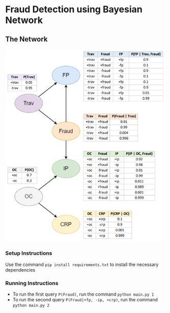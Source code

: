 # Fraud Detection using Bayesian Network

## The Network

![bayes-net](./bayes-net.png?raw=true)

### Setup Instructions

Use the command `pip install requirements.txt` to install the necessary dependencies

### Running Instructions

- To run the first query `P(Fraud)`, run the command `python main.py 1`
- To run the second query `P(Fraud|+fp, -ip, +crp)`, run the command `python main.py 2`
